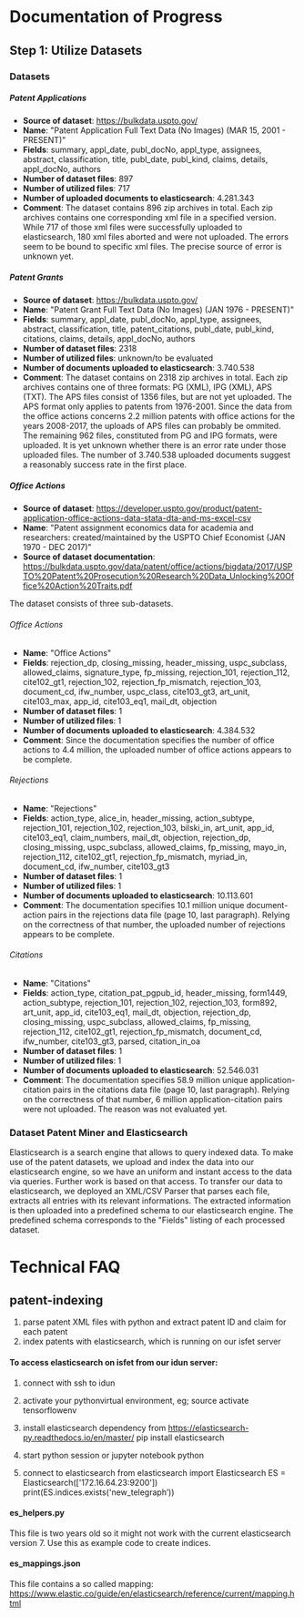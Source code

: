# Documentation of Progress

## Step 1: Utilize Datasets 
### Datasets
##### Patent Applications
- **Source of dataset**: https://bulkdata.uspto.gov/
- **Name**: "Patent Application Full Text Data (No Images) (MAR 15, 2001 - PRESENT)"
- **Fields**: summary, appl_date, publ_docNo, appl_type, assignees, abstract, classification, title, publ_date, publ_kind, claims, details, appl_docNo, authors
- **Number of dataset files**: 897
- **Number of utilized files**: 717
- **Number of uploaded documents to elasticsearch**: 4.281.343
- **Comment**: The dataset contains 896 zip archives in total. Each zip archives contains one corresponding xml file in a specified version. While 717 of those xml files were successfully uploaded to elasticsearch, 180 xml files aborted and were not uploaded. The errors seem to be bound to specific xml files. The precise source of error is unknown yet.

##### Patent Grants
- **Source of dataset**: https://bulkdata.uspto.gov/
- **Name**: "Patent Grant Full Text Data (No Images) (JAN 1976 - PRESENT)"
- **Fields**: summary, appl_date, publ_docNo, appl_type, assignees, abstract, classification, title, patent_citations, publ_date, publ_kind, citations, claims, details, appl_docNo, authors
- **Number of dataset files**: 2318
- **Number of utilized files**: unknown/to be evaluated
- **Number of documents uploaded to elasticsearch**: 3.740.538 
- **Comment**: The dataset contains on 2318 zip archives in total. Each zip archives contains one of three formats: PG (XML), IPG (XML), APS (TXT). The APS files consist of 1356 files, but are not yet uploaded. The APS format only applies to patents from 1976-2001. Since the data from the office actions concerns 2.2 million patents with office actions for the years 2008-2017, the uploads of APS files can probably be ommited. The remaining 962 files, constituted from PG and IPG formats, were uploaded. It is yet unknown whether there is an error rate under those uploaded files. The number of 3.740.538 uploaded documents suggest a reasonably success rate in the first place.

##### Office Actions
- **Source of dataset**: https://developer.uspto.gov/product/patent-application-office-actions-data-stata-dta-and-ms-excel-csv
- **Name**: "Patent assignment economics data for academia and researchers: created/maintained by the USPTO Chief Economist (JAN 1970 - DEC 2017)"
- **Source of dataset documentation**: https://bulkdata.uspto.gov/data/patent/office/actions/bigdata/2017/USPTO%20Patent%20Prosecution%20Research%20Data_Unlocking%20Office%20Action%20Traits.pdf

The dataset consists of three sub-datasets.
###### Office Actions
- **Name**: "Office Actions"
- **Fields**: rejection_dp, closing_missing, header_missing, uspc_subclass, allowed_claims, signature_type, fp_missing, rejection_101, rejection_112, cite102_gt1, rejection_102, rejection_fp_mismatch, rejection_103, document_cd, ifw_number, uspc_class, cite103_gt3, art_unit, cite103_max, app_id, cite103_eq1, mail_dt, objection
- **Number of dataset files**: 1
- **Number of utilized files**: 1
- **Number of documents uploaded to elasticsearch**: 4.384.532
- **Comment**: Since the documentation specifies the number of office actions to 4.4 million, the uploaded number of office actions appears to be complete.

###### Rejections
- **Name**: "Rejections"
- **Fields**: action_type, alice_in, header_missing, action_subtype, rejection_101, rejection_102, rejection_103, bilski_in, art_unit, app_id, cite103_eq1, claim_numbers, mail_dt, objection, rejection_dp, closing_missing, uspc_subclass, allowed_claims, fp_missing, mayo_in, rejection_112, cite102_gt1, rejection_fp_mismatch, myriad_in, document_cd, ifw_number, cite103_gt3
- **Number of dataset files**: 1
- **Number of utilized files**: 1
- **Number of documents uploaded to elasticsearch**: 10.113.601  
- **Comment**: The documentation specifies 10.1 million unique document-action pairs in the rejections data file (page 10, last paragraph). Relying on the correctness of that number, the uploaded number of rejections appears to be complete.

###### Citations
- **Name**: "Citations"
- **Fields**: action_type, citation_pat_pgpub_id, header_missing, form1449, action_subtype, rejection_101, rejection_102, rejection_103, form892, art_unit, app_id, cite103_eq1, mail_dt, objection, rejection_dp, closing_missing, uspc_subclass, allowed_claims, fp_missing, rejection_112, cite102_gt1, rejection_fp_mismatch, document_cd, ifw_number, cite103_gt3, parsed, citation_in_oa
- **Number of dataset files**: 1
- **Number of utilized files**: 1
- **Number of documents uploaded to elasticsearch**: 52.546.031 
- **Comment**: The documentation specifies 58.9 million unique application-citation pairs in the citations data file (page 10, last paragraph). Relying on the correctness of that number, 6 million application-citation pairs were not uploaded. The reason was not evaluated yet.

### Dataset Patent Miner and Elasticsearch
Elasticsearch is a search engine that allows to query indexed data. To make use of the patent datasets, we upload and index the data into our elasticsearch engine, so we have an uniform and instant access to the data via queries. Further work is based on that access. To transfer our data to elasticsearch, we deployed an XML/CSV Parser that parses each file, extracts all entries with its relevant informations. The extracted information is then uploaded into a predefined schema to our elasticsearch engine. The predefined schema corresponds to the "Fields" listing of each processed dataset.

# Technical FAQ

## patent-indexing
1. parse patent XML files with python and extract patent ID and claim for each patent
2. index patents with elasticsearch, which is running on our isfet server

#### To access elasticsearch on isfet from our idun server:
1. connect with ssh to idun
2. activate your pythonvirtual environment, eg;
source activate tensorflowenv

3. install elasticsearch dependency from https://elasticsearch-py.readthedocs.io/en/master/ 
pip install elasticsearch
4. start python session or jupyter notebook
python
5. connect to elasticsearch 
from elasticsearch import Elasticsearch
ES = Elasticsearch(['172.16.64.23:9200'])
print(ES.indices.exists('new_telegraph’))

#### es_helpers.py
This file is two years old so it might not work with the current elasticsearch version 7.
Use this as example code to create indices.

#### es_mappings.json
This file contains a so called mapping: https://www.elastic.co/guide/en/elasticsearch/reference/current/mapping.html
